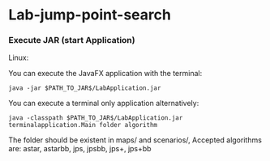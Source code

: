 # Lab-jump-point-search

### Execute JAR (start Application)

Linux:

You can execute the JavaFX application with the terminal:
```
java -jar $PATH_TO_JAR$/LabApplication.jar
```

You can execute a terminal only application alternatively:
```
java -classpath $PATH_TO_JAR$/LabApplication.jar terminalapplication.Main folder algorithm
```
The folder should be existent in maps/ and scenarios/, Accepted algorithms are: astar, astarbb, jps, jpsbb, jps+, jps+bb